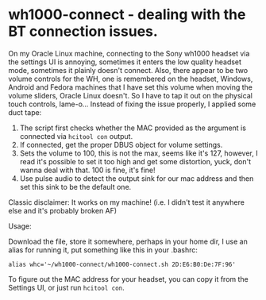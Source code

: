 # wh1000-connect - dealing with the BT connection issues.

On my Oracle Linux machine, connecting to the Sony wh1000 headset via the settings UI is annoying, sometimes it enters the low quality headset mode, sometimes it plainly doesn't connect. Also, there appear to be two volume controls for the WH, one is remembered on the headset, Windows, Android and Fedora machines that I have set this volume when moving the volume sliders, Oracle Linux doesn't. So I have to tap it out on the physical touch controls, lame-o...
Instead of fixing the issue properly, I applied some duct tape:
1) The script first checks whether the MAC provided as the argument is connected via `hcitool con` output.
2) If connected, get the proper DBUS object for volume settings.
3) Sets the volume to 100, this is not the max, seems like it's 127, however, I read it's possible to set it too high and get some distortion, yuck, don't wanna deal with that. 100 is fine, it's fine!
4) Use pulse audio to detect the output sink for our mac address and then set this sink to be the default one.

Classic disclaimer:
It works on my machine! (i.e. I didn't test it anywhere else and it's probably broken AF)

Usage:

Download the file, store it somewhere, perhaps in your home dir, I use an alias for running it, put something like this in your .bashrc:

`alias whc='~/wh1000-connect/wh1000-connect.sh 2D:E6:B0:De:7F:96'`

To figure out the MAC address for your headset, you can copy it from the Settings UI, or just run `hcitool con`.
